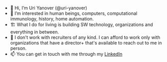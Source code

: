 - 👋 Hi, I’m Uri Yanover (@uri-yanover)
- 👀 I’m interested in human beings, computers, computational immunology, history, home automation.
- 🏗️ What I do for living is building SW technology, organizations and everything in between.
- 🚫 I don't work with recruiters of any kind. I can afford to work only with organizations that have a director+ that's available to reach out to me in person.
- 📫 You can get in touch with me through my [LinkedIn](https://www.linkedin.com/in/uri-yanover/)
